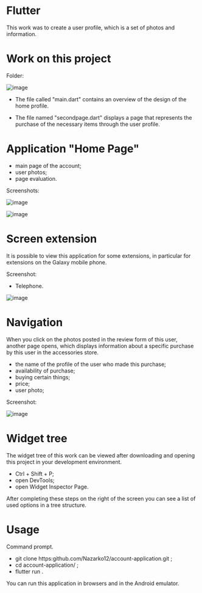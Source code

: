 # Flutter

This work was to create a user profile, which is a set of photos and information.

# Work on this project

Folder: 

![image](https://user-images.githubusercontent.com/57871748/138695589-bc5bb0e8-2c7b-428f-9b6c-ec0d8dda78c3.png)

* The file called "main.dart" contains an overview of the design of the home profile.

* The file named "secondpage.dart" displays a page that represents the purchase of the necessary items through the user profile.

# Application "Home Page"

* main page of the account;
* user photos;
* page evaluation.

Screenshots:

![image](https://user-images.githubusercontent.com/57871748/138684065-58c80464-4cac-499b-9767-2d7799bca3ed.png)


![image](https://user-images.githubusercontent.com/57871748/138684116-8bdf5ede-905e-466e-8666-4d29f7fada65.png)

# Screen extension

It is possible to view this application for some extensions, in particular for extensions on the Galaxy mobile phone.

Screenshot:
* Telephone.

![image](https://user-images.githubusercontent.com/57871748/138684579-dec232e3-2535-459e-8607-af9e500ab575.png)

# Navigation

When you click on the photos posted in the review form of this user, another page opens, which displays information about a specific purchase by this user in the accessories store.

* the name of the profile of the user who made this purchase;
* availability of purchase;
* buying certain things;
* price;
* user photo;

Screenshot:

![image](https://user-images.githubusercontent.com/57871748/138685342-c0deb020-7c2d-4c40-a91d-232fa30ddf8b.png)

# Widget tree

The widget tree of this work can be viewed after downloading and opening this project in your development environment.

* Ctrl + Shift + P;
* open DevTools;
* open Widget Inspector Page.

After completing these steps on the right of the screen you can see a list of used options in a tree structure.

# Usage
Command prompt.
*  git clone https:github.com/Nazarko12/account-application.git ;
*  cd account-application/ ;
*  flutter run .

You can run this application in browsers and in the Android emulator.




